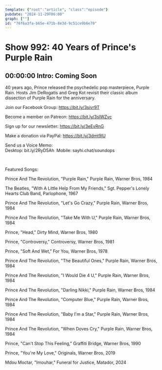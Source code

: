 ```yaml
---
template: {"root":"article", "class":"episode"}
pubdate: "2024-11-29T06:00"
graph: [""]
id: "76f6a3fa-b65e-471b-8e3d-9c51ce9b6e70"
---
```






# Show 992: 40 Years of Prince's Purple Rain



## 00:00:00 Intro: Coming Soon

40 years ago, Prince released the psychedelic pop masterpiece, Purple Rain. Hosts Jim DeRogatis and Greg Kot revisit their classic album dissection of Purple Rain for the anniversary.




Join our Facebook Group: https://bit.ly/3sivr9T

Become a member on Patreon: https://bit.ly/3slWZvc

Sign up for our newsletter: https://bit.ly/3eEvRnG

Make a donation via PayPal: https://bit.ly/3dmt9lU

Send us a Voice Memo: Desktop: bit.ly/2RyD5Ah  Mobile: sayhi.chat/soundops

 

Featured Songs:

Prince And The Revolution, "Purple Rain," Purple Rain, Warner Bros, 1984

The Beatles, "With A Little Help From My Friends," Sgt. Pepper's Lonely Hearts Club Band, Parlophone, 1967

Prince And The Revolution, "Let's Go Crazy," Purple Rain, Warner Bros, 1984

Prince And The Revolution, "Take Me With U," Purple Rain, Warner Bros, 1984

Prince, "Head," Dirty Mind, Warner Bros, 1980

Prince, "Controversy," Controversy, Warner Bros, 1981

Prince, "Soft And Wet," For You, Warner Bros, 1978

Prince And The Revolution, "The Beautiful Ones," Purple Rain, Warner Bros, 1984

Prince And The Revolution, "I Would Die 4 U," Purple Rain, Warner Bros, 1984

Prince And The Revolution, "Darling Nikki," Purple Rain, Warner Bros, 1984

Prince And The Revolution, "Computer Blue," Purple Rain, Warner Bros, 1984

Prince And The Revolution, "Baby I'm a Star," Purple Rain, Warner Bros, 1984

Prince And The Revolution, "When Doves Cry," Purple Rain, Warner Bros, 1984

Prince, "Can't Stop This Feeling," Graffiti Bridge, Warner Bros, 1990

Prince, "You're My Love," Originals, Warner Bros, 2019

Mdou Moctar, "Imouhar," Funeral for Justice, Matador, 2024